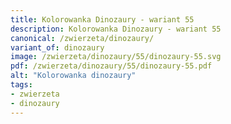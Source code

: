 ```yaml
---
title: Kolorowanka Dinozaury - wariant 55
description: Kolorowanka Dinozaury - wariant 55
canonical: /zwierzeta/dinozaury/
variant_of: dinozaury
image: /zwierzeta/dinozaury/55/dinozaury-55.svg
pdf: /zwierzeta/dinozaury/55/dinozaury-55.pdf
alt: "Kolorowanka dinozaury"
tags:
- zwierzeta
- dinozaury
---
```

